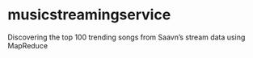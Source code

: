 # musicstreamingservice
Discovering the top 100 trending songs from Saavn’s stream data using MapReduce
